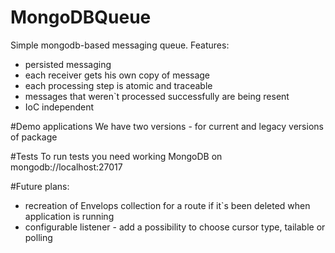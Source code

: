# MongoDBQueue
Simple mongodb-based messaging queue. 
Features:
- persisted messaging
- each receiver gets his own copy of message
- each processing step is atomic and traceable
- messages that weren`t processed successfully are being resent
- IoC independent

#Demo applications
We have two versions - for current and legacy versions of package

#Tests
To run tests you need working MongoDB on mongodb://localhost:27017

#Future plans:
- recreation of Envelops collection for a route if it`s been deleted when application is running
- configurable listener - add a possibility to choose cursor type, tailable or polling



